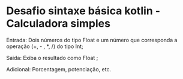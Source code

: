 # Desafio sintaxe básica kotlin - Calculadora simples 



Entrada: Dois números do tipo Float e um número que corresponda a operação (+, - , *, /) do tipo Int;

Saida: Exiba o resultado como Float ;

Adicional: Porcentagem, potenciação, etc.